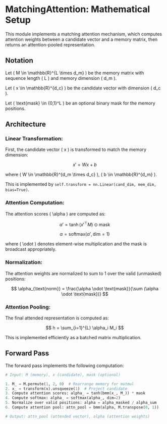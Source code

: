 # MatchingAttention: Mathematical Setup

This module implements a matching attention mechanism, which computes attention weights between a candidate vector and a memory matrix, then returns an attention-pooled representation.

## Notation

Let \( M \in \mathbb{R}^{L \times d_m} \) be the memory matrix with sequence length \( L \) and memory dimension \( d_m \).

Let \( x \in \mathbb{R}^{d_c} \) be the candidate vector with dimension \( d_c \).

Let \( \text{mask} \in \{0,1\}^L \) be an optional binary mask for the memory positions.

## Architecture

### Linear Transformation:
First, the candidate vector \( x \) is transformed to match the memory dimension:

$$
x' = W x + b
$$

where \( W \in \mathbb{R}^{d_m \times d_c} \), \( b \in \mathbb{R}^{d_m} \).

This is implemented by `self.transform = nn.Linear(cand_dim, mem_dim, bias=True)`.

### Attention Computation:
The attention scores \( \alpha \) are computed as:

$$
\alpha' = \tanh\left( x'^\top M \right) \odot \text{mask}
$$

$$
\alpha = \text{softmax}\left( \alpha', \text{dim}=1 \right)
$$

where \( \odot \) denotes element-wise multiplication and the mask is broadcast appropriately.

### Normalization:
The attention weights are normalized to sum to 1 over the valid (unmasked) positions:

$$
\alpha_{\text{norm}} = \frac{\alpha \odot \text{mask}}{\sum (\alpha \odot \text{mask})}
$$

### Attention Pooling:
The final attended representation is computed as:

$$
h = \sum_{i=1}^{L} \alpha_i M_i
$$

This is implemented efficiently as a batched matrix multiplication.

## Forward Pass

The forward pass implements the following computation:

```python
# Input: M (memory), x (candidate), mask (optional)

1. M_ = M.permute(1, 2, 0)  # Rearrange memory for matmul
2. x_ = transform(x).unsqueeze(1)  # Project candidate
3. Compute attention scores: alpha_ = tanh(bmm(x_, M_)) * mask
4. Compute softmax: alpha_ = softmax(alpha_, dim=2)
5. Normalize over valid positions: alpha = alpha_masked / alpha_sum
6. Compute attention pool: attn_pool = bmm(alpha, M.transpose(0, 1))

# Output: attn_pool (attended vector), alpha (attention weights)
